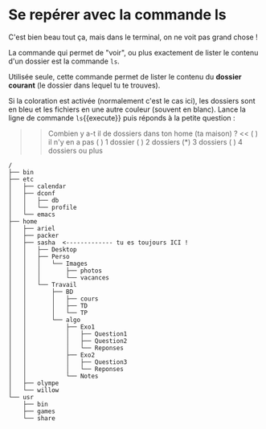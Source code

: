# Se repérer avec la commande ls

C'est bien beau tout ça, mais dans le terminal, on ne voit pas grand chose !

La commande qui permet de "voir", ou plus exactement de lister le contenu d'un dossier est la commande `ls`.

Utilisée seule, cette commande permet de lister le contenu du **dossier courant** (le dossier dans lequel tu te trouves).

Si la coloration est activée (normalement c'est le cas ici), les dossiers sont en bleu et les fichiers en une autre couleur (souvent en blanc).
Lance la ligne de commande `ls`{{execute}} puis réponds à la petite question :

>> Combien y a-t il de dossiers dans ton home (ta maison) ? <<
( ) il n'y en a pas
( ) 1 dossier
( ) 2 dossiers
(*) 3 dossiers
( ) 4 dossiers ou plus

```
/
├── bin
├── etc
│   ├── calendar
│   ├── dconf
│   │   ├── db
│   │   └── profile
│   └── emacs
├── home
│   ├── ariel
│   ├── packer
│   ├── sasha  <------------- tu es toujours ICI !
│   │   ├── Desktop
│   │   ├── Perso
│   │   │   └── Images
│   │   │       ├── photos
│   │   │       └── vacances
│   │   └── Travail
│   │       ├── BD
│   │       │   ├── cours
│   │       │   ├── TD
│   │       │   └── TP
│   │       └── algo
│   │           ├── Exo1
│   │           │   ├── Question1
│   │           │   ├── Question2
│   │           │   └── Reponses
│   │           ├── Exo2
│   │           │   ├── Question3
│   │           │   └── Reponses
│   │           └── Notes
│   ├── olympe
│   └── willow
└── usr
    ├── bin
    ├── games
    └── share
``` 




